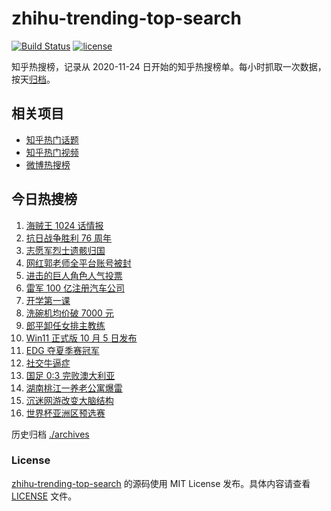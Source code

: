 # zhihu-trending-top-search

[![Build Status](https://github.com/justjavac/zhihu-trending-top-search/workflows/ci/badge.svg?branch=main)](https://github.com/justjavac/zhihu-trending-top-search/actions)
[![license](https://img.shields.io/github/license/justjavac/zhihu-trending-top-search)](https://github.com/justjavac/zhihu-trending-top-search/blob/main/LICENSE)

知乎热搜榜，记录从 2020-11-24 日开始的知乎热搜榜单。每小时抓取一次数据，按天[归档](./archives)。

## 相关项目

- [知乎热门话题](https://github.com/justjavac/zhihu-trending-hot-questions)
- [知乎热门视频](https://github.com/justjavac/zhihu-trending-hot-video)
- [微博热搜榜](https://github.com/justjavac/weibo-trending-hot-search)

## 今日热搜榜

<!-- BEGIN -->
<!-- 最后更新时间 Fri Sep 03 2021 11:13:37 GMT+0800 (China Standard Time) -->

1. [海贼王 1024 话情报](https://www.zhihu.com/search?q=海贼王)
1. [抗日战争胜利 76 周年](https://www.zhihu.com/search?q=抗日战争胜利)
1. [志愿军烈士遗骸归国](https://www.zhihu.com/search?q=志愿军)
1. [网红郭老师全平台账号被封](https://www.zhihu.com/search?q=郭老师)
1. [进击的巨人角色人气投票](https://www.zhihu.com/search?q=进击的巨人)
1. [雷军 100 亿注册汽车公司](https://www.zhihu.com/search?q=小米汽车)
1. [开学第一课](https://www.zhihu.com/search?q=开学第一课)
1. [洗碗机均价破 7000 元](https://www.zhihu.com/search?q=洗碗机)
1. [郎平卸任女排主教练](https://www.zhihu.com/search?q=郎平)
1. [Win11 正式版 10 月 5 日发布](https://www.zhihu.com/search?q=Windows11)
1. [EDG 夺夏季赛冠军](https://www.zhihu.com/search?q=EDG)
1. [社交牛逼症](https://www.zhihu.com/search?q=社交牛逼症)
1. [国足 0:3 完败澳大利亚](https://www.zhihu.com/search?q=中国男足)
1. [湖南桃江一养老公寓爆雷](https://www.zhihu.com/search?q=湖南桃江)
1. [沉迷网游改变大脑结构](https://www.zhihu.com/search?q=大脑结构)
1. [世界杯亚洲区预选赛](https://www.zhihu.com/search?q=世界杯)

<!-- END -->

历史归档 [./archives](./archives)

### License

[zhihu-trending-top-search](https://github.com/justjavac/zhihu-trending-top-search)
的源码使用 MIT License 发布。具体内容请查看 [LICENSE](./LICENSE) 文件。
